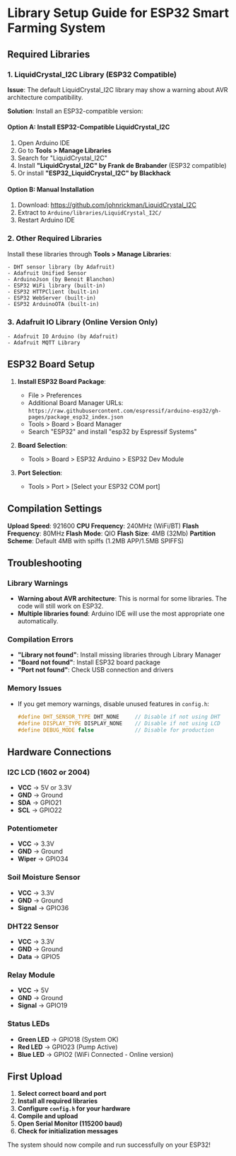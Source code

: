 # Library Setup Guide for ESP32 Smart Farming System

## Required Libraries

### 1. LiquidCrystal_I2C Library (ESP32 Compatible)

**Issue**: The default LiquidCrystal_I2C library may show a warning about AVR architecture compatibility.

**Solution**: Install an ESP32-compatible version:

#### Option A: Install ESP32-Compatible LiquidCrystal_I2C
1. Open Arduino IDE
2. Go to **Tools > Manage Libraries**
3. Search for "LiquidCrystal_I2C"
4. Install **"LiquidCrystal_I2C" by Frank de Brabander** (ESP32 compatible)
5. Or install **"ESP32_LiquidCrystal_I2C" by Blackhack**

#### Option B: Manual Installation
1. Download: https://github.com/johnrickman/LiquidCrystal_I2C
2. Extract to `Arduino/libraries/LiquidCrystal_I2C/`
3. Restart Arduino IDE

### 2. Other Required Libraries

Install these libraries through **Tools > Manage Libraries**:

```
- DHT sensor library (by Adafruit)
- Adafruit Unified Sensor
- ArduinoJson (by Benoit Blanchon)
- ESP32 WiFi library (built-in)
- ESP32 HTTPClient (built-in)
- ESP32 WebServer (built-in)
- ESP32 ArduinoOTA (built-in)
```

### 3. Adafruit IO Library (Online Version Only)
```
- Adafruit IO Arduino (by Adafruit)
- Adafruit MQTT Library
```

## ESP32 Board Setup

1. **Install ESP32 Board Package**:
   - File > Preferences
   - Additional Board Manager URLs: `https://raw.githubusercontent.com/espressif/arduino-esp32/gh-pages/package_esp32_index.json`
   - Tools > Board > Board Manager
   - Search "ESP32" and install "esp32 by Espressif Systems"

2. **Board Selection**:
   - Tools > Board > ESP32 Arduino > ESP32 Dev Module

3. **Port Selection**:
   - Tools > Port > [Select your ESP32 COM port]

## Compilation Settings

**Upload Speed**: 921600
**CPU Frequency**: 240MHz (WiFi/BT)
**Flash Frequency**: 80MHz
**Flash Mode**: QIO
**Flash Size**: 4MB (32Mb)
**Partition Scheme**: Default 4MB with spiffs (1.2MB APP/1.5MB SPIFFS)

## Troubleshooting

### Library Warnings
- **Warning about AVR architecture**: This is normal for some libraries. The code will still work on ESP32.
- **Multiple libraries found**: Arduino IDE will use the most appropriate one automatically.

### Compilation Errors
- **"Library not found"**: Install missing libraries through Library Manager
- **"Board not found"**: Install ESP32 board package
- **"Port not found"**: Check USB connection and drivers

### Memory Issues
- If you get memory warnings, disable unused features in `config.h`:
  ```cpp
  #define DHT_SENSOR_TYPE DHT_NONE     // Disable if not using DHT
  #define DISPLAY_TYPE DISPLAY_NONE    // Disable if not using LCD
  #define DEBUG_MODE false             // Disable for production
  ```

## Hardware Connections

### I2C LCD (1602 or 2004)
- **VCC** → 5V or 3.3V
- **GND** → Ground
- **SDA** → GPIO21
- **SCL** → GPIO22

### Potentiometer
- **VCC** → 3.3V
- **GND** → Ground
- **Wiper** → GPIO34

### Soil Moisture Sensor
- **VCC** → 3.3V
- **GND** → Ground
- **Signal** → GPIO36

### DHT22 Sensor
- **VCC** → 3.3V
- **GND** → Ground
- **Data** → GPIO5

### Relay Module
- **VCC** → 5V
- **GND** → Ground
- **Signal** → GPIO19

### Status LEDs
- **Green LED** → GPIO18 (System OK)
- **Red LED** → GPIO23 (Pump Active)
- **Blue LED** → GPIO2 (WiFi Connected - Online version)

## First Upload

1. **Select correct board and port**
2. **Install all required libraries**
3. **Configure `config.h` for your hardware**
4. **Compile and upload**
5. **Open Serial Monitor (115200 baud)**
6. **Check for initialization messages**

The system should now compile and run successfully on your ESP32!
